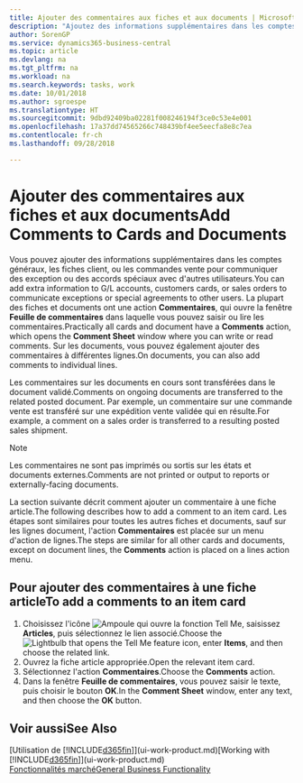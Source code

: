```yaml
---
title: Ajouter des commentaires aux fiches et aux documents | Microsoft Docs
description: "Ajoutez des informations supplémentaires dans les comptes, les fiches client, ou les commandes vente pour communiquer des accords, tels qu'un prix spécial ou un mode de livraison, pour d'autres utilisateurs."
author: SorenGP
ms.service: dynamics365-business-central
ms.topic: article
ms.devlang: na
ms.tgt_pltfrm: na
ms.workload: na
ms.search.keywords: tasks, work
ms.date: 10/01/2018
ms.author: sgroespe
ms.translationtype: HT
ms.sourcegitcommit: 9dbd92409ba02281f008246194f3ce0c53e4e001
ms.openlocfilehash: 17a37dd74565266c748439bf4ee5eecfa8e8c7ea
ms.contentlocale: fr-ch
ms.lasthandoff: 09/28/2018

---
```

# <a name="add-comments-to-cards-and-documents"></a><span data-ttu-id="92cf9-103">Ajouter des commentaires aux fiches et aux documents</span><span class="sxs-lookup"><span data-stu-id="92cf9-103">Add Comments to Cards and Documents</span></span>
<span data-ttu-id="92cf9-104">Vous pouvez ajouter des informations supplémentaires dans les comptes généraux, les fiches client, ou les commandes vente pour communiquer des exception ou des accords spéciaux avec d'autres utilisateurs.</span><span class="sxs-lookup"><span data-stu-id="92cf9-104">You can add extra information to G/L accounts, customers cards, or sales orders to communicate exceptions or special agreements to other users.</span></span>
<span data-ttu-id="92cf9-105">La plupart des fiches et documents ont une action **Commentaires**, qui ouvre la fenêtre **Feuille de commentaires** dans laquelle vous pouvez saisir ou lire les commentaires.</span><span class="sxs-lookup"><span data-stu-id="92cf9-105">Practically all cards and document have a **Comments** action, which opens the **Comment Sheet** window where you can write or read comments.</span></span> <span data-ttu-id="92cf9-106">Sur les documents, vous pouvez également ajouter des commentaires à différentes lignes.</span><span class="sxs-lookup"><span data-stu-id="92cf9-106">On documents, you can also add comments to individual lines.</span></span>

<span data-ttu-id="92cf9-107">Les commentaires sur les documents en cours sont transférées dans le document validé.</span><span class="sxs-lookup"><span data-stu-id="92cf9-107">Comments on ongoing documents are transferred to the related posted document.</span></span> <span data-ttu-id="92cf9-108">Par exemple, un commentaire sur une commande vente est transféré sur une expédition vente validée qui en résulte.</span><span class="sxs-lookup"><span data-stu-id="92cf9-108">For example, a comment on a sales order is transferred to a resulting posted sales shipment.</span></span>

> [!NOTE]
> <span data-ttu-id="92cf9-109">Les commentaires ne sont pas imprimés ou sortis sur les états et documents externes.</span><span class="sxs-lookup"><span data-stu-id="92cf9-109">Comments are not printed or output to reports or externally-facing documents.</span></span>

<span data-ttu-id="92cf9-110">La section suivante décrit comment ajouter un commentaire à une fiche article.</span><span class="sxs-lookup"><span data-stu-id="92cf9-110">The following describes how to add a comment to an item card.</span></span> <span data-ttu-id="92cf9-111">Les étapes sont similaires pour toutes les autres fiches et documents, sauf sur les lignes document, l'action **Commentaires** est placée sur un menu d'action de lignes.</span><span class="sxs-lookup"><span data-stu-id="92cf9-111">The steps are similar for all other cards and documents, except on document lines, the **Comments** action is placed on a lines action menu.</span></span>

## <a name="to-add-a-comments-to-an-item-card"></a><span data-ttu-id="92cf9-112">Pour ajouter des commentaires à une fiche article</span><span class="sxs-lookup"><span data-stu-id="92cf9-112">To add a comments to an item card</span></span>
1. <span data-ttu-id="92cf9-113">Choisissez l'icône ![Ampoule qui ouvre la fonction Tell Me](media/ui-search/search_small.png "Dites-moi ce que vous voulez faire"), saisissez **Articles**, puis sélectionnez le lien associé.</span><span class="sxs-lookup"><span data-stu-id="92cf9-113">Choose the ![Lightbulb that opens the Tell Me feature](media/ui-search/search_small.png "Tell me what you want to do") icon, enter **Items**, and then choose the related link.</span></span>
2. <span data-ttu-id="92cf9-114">Ouvrez la fiche article appropriée.</span><span class="sxs-lookup"><span data-stu-id="92cf9-114">Open the relevant item card.</span></span>
3. <span data-ttu-id="92cf9-115">Sélectionnez l'action **Commentaires**.</span><span class="sxs-lookup"><span data-stu-id="92cf9-115">Choose the **Comments** action.</span></span>
4. <span data-ttu-id="92cf9-116">Dans la fenêtre **Feuille de commentaires**, vous pouvez saisir le texte, puis choisir le bouton **OK**.</span><span class="sxs-lookup"><span data-stu-id="92cf9-116">In the **Comment Sheet** window, enter any text, and then choose the **OK** button.</span></span>

## <a name="see-also"></a><span data-ttu-id="92cf9-117">Voir aussi</span><span class="sxs-lookup"><span data-stu-id="92cf9-117">See Also</span></span>
<span data-ttu-id="92cf9-118">[Utilisation de [!INCLUDE[d365fin](includes/d365fin_md.md)]](ui-work-product.md)</span><span class="sxs-lookup"><span data-stu-id="92cf9-118">[Working with [!INCLUDE[d365fin](includes/d365fin_md.md)]](ui-work-product.md)</span></span>  
[<span data-ttu-id="92cf9-119">Fonctionnalités marché</span><span class="sxs-lookup"><span data-stu-id="92cf9-119">General Business Functionality</span></span>](ui-across-business-areas.md)

